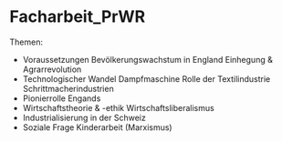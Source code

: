 # Facharbeit_PrWR
Themen:
- Voraussetzungen
    Bevölkerungswachstum in England
    Einhegung & Agrarrevolution
- Technologischer Wandel
    Dampfmaschine
    Rolle der Textilindustrie
    Schrittmacherindustrien
- Pionierrolle Engands
- Wirtschaftstheorie & -ethik
    Wirtschaftsliberalismus
- Industrialisierung in der Schweiz
- Soziale Frage
    Kinderarbeit
    (Marxismus)
